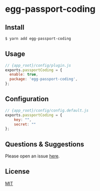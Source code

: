# egg-passport-coding

## Install

```bash
$ yarn add egg-passport-coding
```

## Usage

```js
// {app_root}/config/plugin.js
exports.passportCoding = {
  enable: true,
  package: 'egg-passport-coding',
};
```

## Configuration

```js
// {app_root}/config/config.default.js
exports.passportCoding = {
    key: "",
    secret: ""
};
```

## Questions & Suggestions

Please open an issue [here](https://github.com/eggjs/egg/issues).

## License

[MIT](LICENSE)
